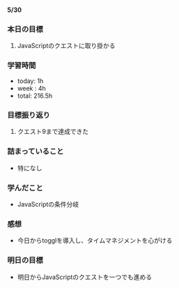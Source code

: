 #### 5/30
### 本日の目標
1. JavaScriptのクエストに取り掛かる
### 学習時間  
- today: 1h
- week : 4h
- total: 216.5h 
### 目標振り返り
1. クエスト9まで達成できた
### 詰まっていること
- 特になし
### 学んだこと
- JavaScriptの条件分岐
### 感想
- 今日からtogglを導入し、タイムマネジメントを心がける
### 明日の目標
- 明日からJavaScriptのクエストを一つでも進める
